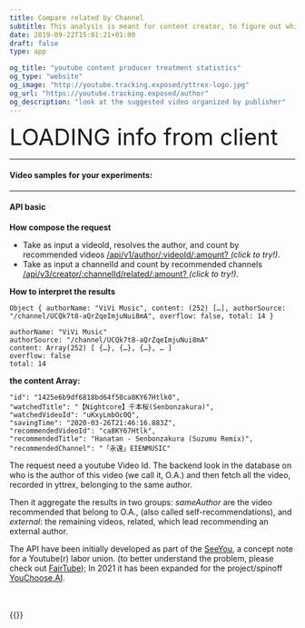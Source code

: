 ```yaml
---
title: Compare related by Channel
subtitle: This analysis is meant for content creator, to figure out which video are suggested next to theirs
date: 2019-09-22T15:01:21+01:00
draft: false
type: app

og_title: "youtube content producer treatment statistics"
og_type: "website"
og_image: "http://youtube.tracking.exposed/yttrex-logo.jpg"
og_url: "https://youtube.tracking.exposed/author"
og_description: "look at the suggested video organized by publisher"
---
```


<div class="container" style="display:none" id="results">
    <h2>
        Channel name: <code id="authorName"></code>
        Id: <code id="channelId"></code>
    </h2>
    <span>Total observation available: <code id="total"></code></span> —
    <span>Total recommendations: <code id="recctotal"></code></span>
    <hr />
    <div class="row">
        <span class="col-6" id="self">
            <p>Self Recommendations</p>
            <div style="font-size:9px" id="selflist"></div>
        </span>
        <span class="col-6" id="external">
            <p>External</p>
            <div style="font-size:9px" id="externallist"></div>
            <span style="color:darkblue;font-waight:700;">Stripped videos recommended only once: <code id="stripped"></code>
            </span>
        </span>
    </div>
    <div class="row">
        <span class="col-6" style="font-size:40px" id="percentself"></span>
        <span class="col-6" style="font-size:40px" id="percentexternal"></span>
    </div>
</div>

<div id="loading" style="font-size:40px">LOADING info from client</div>
<div id="error"></div>

---

#### Video samples for your experiments:
<div class="container" id="recent"></div>

---

#### API basic

**How compose the request**

<ul>
  <li>
    Take as input a videoId, resolves the author, and count by recommended videos
    <a id="author--example" target=_blank href="#">
      /api/v1/author/:videoId/:amount?
    </a> <i>(click to try!)</i>.
  </li>
  <li>
    Take as input a channelId and count by recommended channels
    <a id="channel--example" target=_blank href="#">
      /api/v3/creator/:channelId/related/:amount?
    </a> <i>(click to try!)</i>.
  </li>
</ul>

**How to interpret the results**

```
Object { authorName: "ViVi Music", content: (252) […], authorSource: "/channel/UCQk7t8-aQrZqeImjuNui8mA", overflow: false, total: 14 }
​
authorName: "ViVi Music"
authorSource: "/channel/UCQk7t8-aQrZqeImjuNui8mA"
content: Array(252) [ {…}, {…}, {…}, … ]
overflow: false
total: 14
```

**the content Array:**

```
"id": "1425e6b9df6818bd64f50ca8KY67Htlk0",
"watchedTitle": "【Nightcore】千本桜(Senbonzakura)",
"watchedVideoId": "uKxyLmbOc0Q",
"savingTime": "2020-03-26T21:46:16.883Z",
"recommendedVideoId": "ca8KY67Htlk",
"recommendedTitle": "Hanatan - Senbonzakura (Suzumu Remix)",
"recommendedChannel": "「永遠」EIENMUSIC"
```

The request need a youtube Video Id. The backend look in the database on who is the author of this video (we call it, O.A.) and then fetch all the video, recorded in yttrex, belonging to the same author.

Then it aggregate the results in two groups: <i>sameAuthor</i> are the video recommended that belong to O.A., (also called self-recommendations), and <i>external</i>: the remaining videos, related, which lead recommending an external author.

The API have been initially developed as part of the <a href="/seeyou">SeeYou</a>, a concept note for a Youtube(r) labor union. (to better understand the problem, please check out <a href="https://fairtube.com">FairTube</a>); In 2021 it has been expanded for the project/spinoff <a href="https://youchoose.ai">YouChoose.AI</a>.

<br>
<br>
{{<shared-yt-services>}}

<script src="/js/global.js"></script>
<script src="/js/public.js"></script>
<link rel="stylesheet" href="/css/author.css">

<script type="text/javascript">

  $( document ).ready(function() {
    initAuthor();
  });

</script>